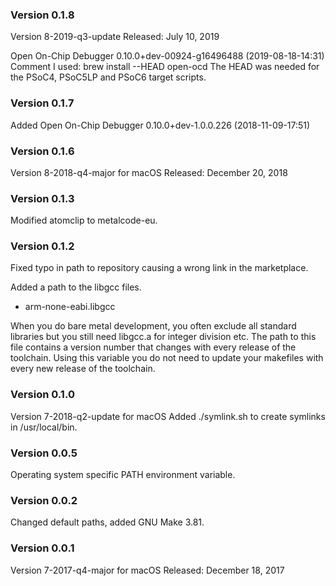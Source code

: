 ### Version 0.1.8
Version 8-2019-q3-update
Released: July 10, 2019

Open On-Chip Debugger 0.10.0+dev-00924-g16496488 (2019-08-18-14:31)
Comment I used: 
brew install --HEAD open-ocd 
The HEAD was needed for the PSoC4, PSoC5LP and PSoC6 target scripts.  

### Version 0.1.7
Added Open On-Chip Debugger 0.10.0+dev-1.0.0.226 (2018-11-09-17:51) 

### Version 0.1.6
Version 8-2018-q4-major for macOS 
Released: December 20, 2018

### Version 0.1.3 
Modified atomclip to metalcode-eu.

### Version 0.1.2
Fixed typo in path to repository causing a wrong link in the marketplace.

Added a path to the libgcc files. 
- arm-none-eabi.libgcc

When you do bare metal development, you often exclude all standard libraries 
but you still need libgcc.a for integer division etc. The path to this file 
contains a version number that changes with every release of the toolchain. 
Using this variable you do not need to update your makefiles with every new 
release of the toolchain. 

### Version 0.1.0
Version 7-2018-q2-update for macOS
Added ./symlink.sh to create symlinks in /usr/local/bin.

### Version 0.0.5
Operating system specific PATH environment variable. 

### Version 0.0.2
Changed default paths, added GNU Make 3.81.

### Version 0.0.1
Version 7-2017-q4-major for macOS
Released: December 18, 2017